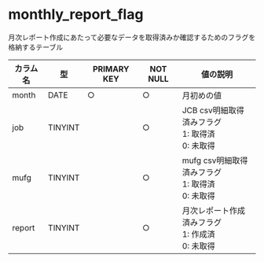 # monthly_report_flag

月次レポート作成にあたって必要なデータを取得済みか確認するためのフラグを格納するテーブル

| カラム名  | 型      | PRIMARY KEY | NOT NULL | 値の説明                                            |
|--------|---------|-------------|----------|-------------------------------------------------|
| month  | DATE    | ○           | ○        | 月初めの値                                           |
| job    | TINYINT |             | ○        | JCB csv明細取得済みフラグ<br/>1: 取得済<br/>0: 未取得  |
| mufg   | TINYINT |             | ○        | mufg csv明細取得済みフラグ<br/>1: 取得済<br/>0: 未取得 |
| report | TINYINT |             | ○        | 月次レポート作成済みフラグ<br/>1: 作成済<br/>0: 未取得     |
